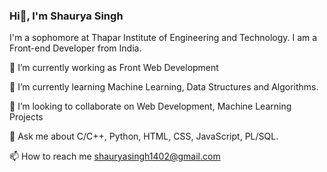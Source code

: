 ###                                                          Hi👋, I'm Shaurya Singh
I'm a sophomore at Thapar Institute of Engineering and Technology. I am a Front-end Developer from India.

🔭 I’m currently working as Front Web Development

🌱 I’m currently learning Machine Learning, Data Structures and Algorithms.

👯 I’m looking to collaborate on Web Development, Machine Learning Projects

💬 Ask me about C/C++, Python, HTML, CSS, JavaScript, PL/SQL.

📫 How to reach me shauryasingh1402@gmail.com

